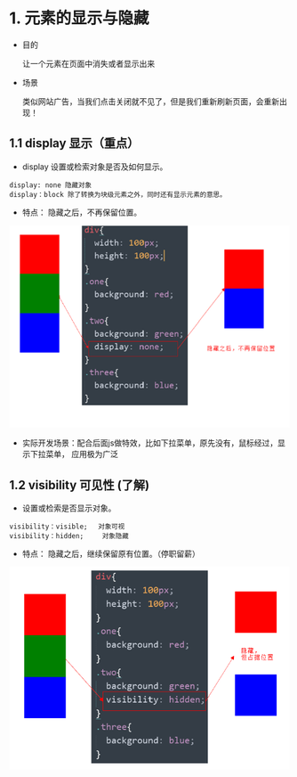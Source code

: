 # 1. 元素的显示与隐藏

- 目的

  让一个元素在页面中消失或者显示出来

- 场景

  类似网站广告，当我们点击关闭就不见了，但是我们重新刷新页面，会重新出现！

## 1.1 display 显示（重点）

- display 设置或检索对象是否及如何显示。

```
display: none 隐藏对象
display：block 除了转换为块级元素之外，同时还有显示元素的意思。
```

* 特点： 隐藏之后，不再保留位置。

![none](imgs/none.png)

* 实际开发场景：配合后面js做特效，比如下拉菜单，原先没有，鼠标经过，显示下拉菜单， 应用极为广泛

## 1.2 visibility 可见性 (了解)

- 设置或检索是否显示对象。

```
visibility：visible; 　对象可视
visibility：hidden; 　  对象隐藏
```

* 特点： 隐藏之后，继续保留原有位置。（停职留薪）

![visibility](imgs/visibility.png)